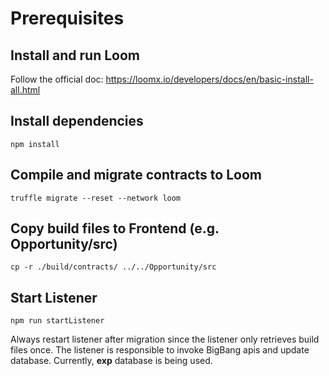 # Prerequisites

## Install and run Loom

Follow the official doc: https://loomx.io/developers/docs/en/basic-install-all.html

## Install dependencies

```
npm install
```

## Compile and migrate contracts to Loom

```
truffle migrate --reset --network loom
```

## Copy build files to Frontend (e.g. Opportunity/src)

```
cp -r ./build/contracts/ ../../Opportunity/src
```

## Start Listener


```
npm run startListener

```

Always restart listener after migration since the listener only retrieves build files once.
The listener is responsible to invoke BigBang apis and update database.
Currently, **exp** database is being used.

